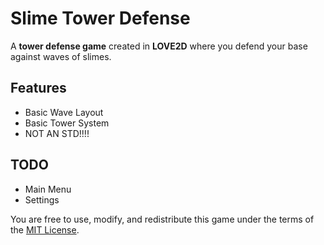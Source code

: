 # Slime Tower Defense
A **tower defense game** created in **LOVE2D** where you defend your base against waves of slimes.

## Features
- Basic Wave Layout
- Basic Tower System
- NOT AN STD!!!!

## TODO
- Main Menu
- Settings

You are free to use, modify, and redistribute this game under the terms of the [MIT License](https://opensource.org/licenses/MIT).
